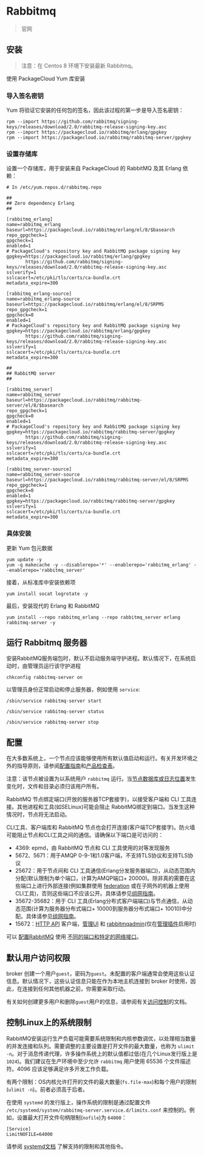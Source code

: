 # Rabbitmq

> 官网 

## 安装 

> 注意：在 Centos 8 环境下安装最新 Rabbitmq。

使用 PackageCloud Yum 库安装

### 导入签名密钥

Yum 将验证它安装的任何包的签名，因此该过程的第一步是导入签名密钥：

``` shell
rpm --import https://github.com/rabbitmq/signing-keys/releases/download/2.0/rabbitmq-release-signing-key.asc
rpm --import https://packagecloud.io/rabbitmq/erlang/gpgkey
rpm --import https://packagecloud.io/rabbitmq/rabbitmq-server/gpgkey
```

### 设置存储库

设置一个存储库，用于安装来自 PackageCloud 的 RabbitMQ 及其 Erlang 依赖：

``` shell
# In /etc/yum.repos.d/rabbitmq.repo

##
## Zero dependency Erlang
##

[rabbitmq_erlang]
name=rabbitmq_erlang
baseurl=https://packagecloud.io/rabbitmq/erlang/el/8/$basearch
repo_gpgcheck=1
gpgcheck=1
enabled=1
# PackageCloud's repository key and RabbitMQ package signing key
gpgkey=https://packagecloud.io/rabbitmq/erlang/gpgkey
       https://github.com/rabbitmq/signing-keys/releases/download/2.0/rabbitmq-release-signing-key.asc
sslverify=1
sslcacert=/etc/pki/tls/certs/ca-bundle.crt
metadata_expire=300

[rabbitmq_erlang-source]
name=rabbitmq_erlang-source
baseurl=https://packagecloud.io/rabbitmq/erlang/el/8/SRPMS
repo_gpgcheck=1
gpgcheck=0
enabled=1
# PackageCloud's repository key and RabbitMQ package signing key
gpgkey=https://packagecloud.io/rabbitmq/erlang/gpgkey
       https://github.com/rabbitmq/signing-keys/releases/download/2.0/rabbitmq-release-signing-key.asc
sslverify=1
sslcacert=/etc/pki/tls/certs/ca-bundle.crt
metadata_expire=300

##
## RabbitMQ server
##

[rabbitmq_server]
name=rabbitmq_server
baseurl=https://packagecloud.io/rabbitmq/rabbitmq-server/el/8/$basearch
repo_gpgcheck=1
gpgcheck=0
enabled=1
# PackageCloud's repository key and RabbitMQ package signing key
gpgkey=https://packagecloud.io/rabbitmq/rabbitmq-server/gpgkey
       https://github.com/rabbitmq/signing-keys/releases/download/2.0/rabbitmq-release-signing-key.asc
sslverify=1
sslcacert=/etc/pki/tls/certs/ca-bundle.crt
metadata_expire=300

[rabbitmq_server-source]
name=rabbitmq_server-source
baseurl=https://packagecloud.io/rabbitmq/rabbitmq-server/el/8/SRPMS
repo_gpgcheck=1
gpgcheck=0
enabled=1
gpgkey=https://packagecloud.io/rabbitmq/rabbitmq-server/gpgkey
sslverify=1
sslcacert=/etc/pki/tls/certs/ca-bundle.crt
metadata_expire=300
```

### 具体安装

更新 Yum 包元数据

``` shell
yum update -y
yum -q makecache -y --disablerepo='*' --enablerepo='rabbitmq_erlang' --enablerepo='rabbitmq_server'
```

接着，从标准库中安装依赖项

``` shell
yum install socat logrotate -y
```

最后，安装现代的 Erlang 和 RabbitMQ

``` shell
yum install --repo rabbitmq_erlang --repo rabbitmq_server erlang rabbitmq-server -y
```

## 运行 Rabbitmq 服务器

安装RabbitMQ服务端包时，默认不启动服务端守护进程。默认情况下，在系统启动时，由管理员运行该守护进程

``` shell
chkconfig rabbitmq-server on
```

以管理员身份正常启动和停止服务器，例如使用 `service`:

``` shell
/sbin/service rabbitmq-server start

/sbin/service rabbitmq-server status

/sbin/service rabbitmq-server stop
```



## 配置

在大多数系统上，一个节点应该能够使用所有默认值启动和运行。有关开发环境之外的指导原则，请参阅[配置指南](https://www.rabbitmq.com/configure.html)和[产品检查表](https://www.rabbitmq.com/production-checklist.html)。

注意：该节点被设置为以系统用户 `rabbitmq` 运行。当[节点数据库或日志位置](https://www.rabbitmq.com/relocate.html)发生变化时，文件和目录必须归该用户所有。

RabbitMQ 节点绑定端口(开放的服务器TCP套接字)，以接受客户端和 CLI 工具连接。其他进程和工具(如SELinux)可能会阻止 RabbitMQ绑定到端口。当发生这种情况时，节点将无法启动。

CLI工具、客户端库和 RabbitMQ 节点也会打开连接(客户端TCP套接字)。防火墙可能阻止节点和CLI工具之间的通信。请确保以下端口是可访问的：

* 4369: epmd，由 RabbitMQ 节点和 CLI 工具使用的对等发现服务
* 5672、5671：用于AMQP 0-9-1和1.0客户端，不支持TLS协议和支持TLS协议
* 25672：用于节点间和 CLI 工具通信(Erlang分发服务器端口)，从动态范围内分配(默认限制为单个端口，计算为AMQP端口+ 20000)。除非真的需要在这些端口上进行外部连接(例如集群使用 [federation](https://www.rabbitmq.com/federation.html) 或在子网外的机器上使用CLI工具)，否则这些端口不应该公开。具体请参见[组网指南](https://www.rabbitmq.com/networking.html)。
* 35672-35682：用于 CLI 工具(Erlang分布式客户端端口)与节点通信，从动态范围(计算为服务器分布式端口+ 10000到服务器分布式端口+ 10010)中分配。具体请参见[组网指南](https://www.rabbitmq.com/networking.html)。
* 15672：[HTTP API](https://www.rabbitmq.com/management.html) 客户端，[管理UI](https://www.rabbitmq.com/management.html) 和 [rabbitmqadmin](https://www.rabbitmq.com/management-cli.html)(仅在[管理插件](https://www.rabbitmq.com/management.html)启用时)

可以 [配置RabbitMQ](https://www.rabbitmq.com/configure.html) 使用 [不同的端口和特定的网络接口](https://www.rabbitmq.com/networking.html)。

## 默认用户访问权限

broker 创建一个用户`guest`，密码为`guest`。未配置的客户端通常会使用这些认证信息。默认情况下，这些认证信息只能在作为本地主机连接到 broker 时使用，因此，在连接到任何其他机器之前，你需要采取行动。

有关如何创建更多用户和删除`guest`用户的信息，请参阅有关[访问控制](https://www.rabbitmq.com/access-control.html)的文档。

## 控制Linux上的系统限制

RabbitMQ安装运行生产负载可能需要系统限制和内核参数调优，以处理相当数量的并发连接和队列。需要调整的主要设置是打开文件的最大数量，也称为 `ulimit -n`。对于消息传递代理，许多操作系统上的默认值都过低(在几个Linux发行版上是 `1024`)。我们建议在生产环境中至少允许 `rabbitmq` 用户使用 65536 个文件描述符。4096 应该足够满足许多开发工作负载。

有两个限制：OS内核允许打开的文件的最大数量(`fs.file-max`)和每个用户的限制(`ulimit -n`)。前者必须高于后者。

在使用 `systemd` 的发行版上，操作系统的限制是通过配置文件 `/etc/systemd/system/rabbitmq-server.service.d/limits.conf` 来控制的。例如，设置最大打开文件句柄限制(`nofile`)为 `64000`：

``` shell
[Service]
LimitNOFILE=64000
```

请参阅 [systemd文档](https://www.freedesktop.org/software/systemd/man/systemd.exec.html) 了解支持的限制和其他指令。

